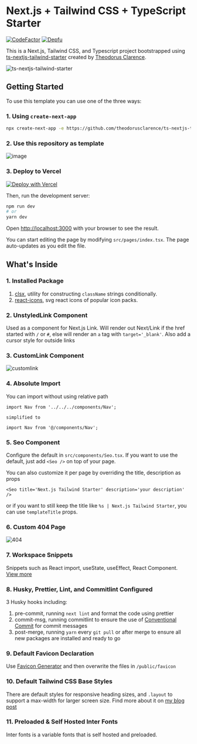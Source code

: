 # Next.js + Tailwind CSS + TypeScript Starter

[![CodeFactor](https://www.codefactor.io/repository/github/theodorusclarence/ts-nextjs-tailwind-starter/badge/main)](https://www.codefactor.io/repository/github/theodorusclarence/ts-nextjs-tailwind-starter/overview/main)
[![Depfu](https://badges.depfu.com/badges/fc6e730632ab9dacaf7df478a08684a7/overview.svg)](https://depfu.com/github/theodorusclarence/ts-nextjs-tailwind-starter?project_id=30160)

This is a Next.js, Tailwind CSS, and Typescript project bootstrapped using [ts-nextjs-tailwind-starter](https://github.com/theodorusclarence/ts-nextjs-tailwind-starter) created by [Theodorus Clarence](https://github.com/theodorusclarence/ts-nextjs-tailwind-starter).

![ts-nextjs-tailwind-starter](https://socialify.git.ci/theodorusclarence/ts-nextjs-tailwind-starter/image?description=1&descriptionEditable=A%20starter%20for%20Next.js%2C%20Tailwind%20CSS%2C%20and%20Typescript%20with%20Absolute%20Import%2C%20Seo%2C%20Link%20component%2C%20pre-configured%20with%20Husky.&language=1&owner=1&pattern=Charlie%20Brown&stargazers=1&theme=Dark)

## Getting Started

To use this template you can use one of the three ways:

### 1. Using `create-next-app`

```bash
npx create-next-app -e https://github.com/theodorusclarence/ts-nextjs-tailwind-starter project-name
```

### 2. Use this repository as template

![image](https://user-images.githubusercontent.com/55318172/129183039-1a61e68d-dd90-4548-9489-7b3ccbb35810.png)

### 3. Deploy to Vercel

[![Deploy with Vercel](https://vercel.com/button)](https://vercel.com/new/git/external?repository-url=https%3A%2F%2Fgithub.com%2Ftheodorusclarence%2Fts-nextjs-tailwind-starter)

Then, run the development server:

```bash
npm run dev
# or
yarn dev
```

Open [http://localhost:3000](http://localhost:3000) with your browser to see the result.

You can start editing the page by modifying `src/pages/index.tsx`. The page auto-updates as you edit the file.

## What's Inside

### 1. Installed Package

1. [clsx](https://bundlephobia.com/package/clsx@latest), utility for constructing `className` strings conditionally.
2. [react-icons](https://bundlephobia.com/package/react-icons@latest), svg react icons of popular icon packs.

### 2. UnstyledLink Component

Used as a component for Next.js Link. Will render out Next/Link if the href started with `/` or `#`, else will render an `a` tag with `target='_blank'`. Also add a cursor style for outside links

### 3. CustomLink Component

![customlink](https://user-images.githubusercontent.com/55318172/129183546-4e8c2059-0493-4459-a1e9-755fbd32fe39.gif)

### 4. Absolute Import

You can import without using relative path

```tsx
import Nav from '../../../components/Nav';

simplified to

import Nav from '@/components/Nav';
```

### 5. Seo Component

Configure the default in `src/components/Seo.tsx`. If you want to use the default, just add `<Seo />` on top of your page.

You can also customize it per page by overriding the title, description as props

```tsx
<Seo title='Next.js Tailwind Starter' description='your description' />
```

or if you want to still keep the title like `%s | Next.js Tailwind Starter`, you can use `templateTitle` props.

### 6. Custom 404 Page

![404](https://user-images.githubusercontent.com/55318172/129184274-d90631f2-6688-4ed2-bef2-a4d018a4863c.gif)

### 7. Workspace Snippets

Snippets such as React import, useState, useEffect, React Component. [View more](/.vscode/typescriptreact.code-snippets)

### 8. Husky, Prettier, Lint, and Commitlint Configured

3 Husky hooks including:

1. pre-commit, running `next lint` and format the code using prettier
2. commit-msg, running commitlint to ensure the use of [Conventional Commit](https://theodorusclarence.com/library/conventional-commit-readme) for commit messages
3. post-merge, running `yarn` every `git pull` or after merge to ensure all new packages are installed and ready to go

### 9. Default Favicon Declaration

Use [Favicon Generator](https://www.favicon-generator.org/) and then overwrite the files in `/public/favicon`

### 10. Default Tailwind CSS Base Styles

There are default styles for responsive heading sizes, and `.layout` to support a max-width for larger screen size. Find more about it on [my blog post](https://theodorusclarence.com/blog/tailwindcss-best-practice#1-using-layout-class-or-container)

### 11. Preloaded & Self Hosted Inter Fonts

Inter fonts is a variable fonts that is self hosted and preloaded.

